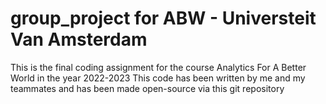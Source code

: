 # group_project for ABW - Universteit Van Amsterdam
This is the final coding assignment for the course Analytics For A Better World in the year 2022-2023
This code has been written by me and my teammates and has been made open-source via this git repository
